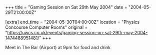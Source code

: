 +++
title = "Gaming Session on Sat 29th May 2004"
date = "2004-05-29T21:00:00Z"

[extra]
end_time = "2004-05-30T04:00:00Z"
location = "Physics Concourse Computer Rooms"
original = "https://uwcs.co.uk/events/gaming-session-on-sat-29th-may-2004-1474488951481/"
+++

Meet in The Bar (Airport) at 9pm for food and drink

